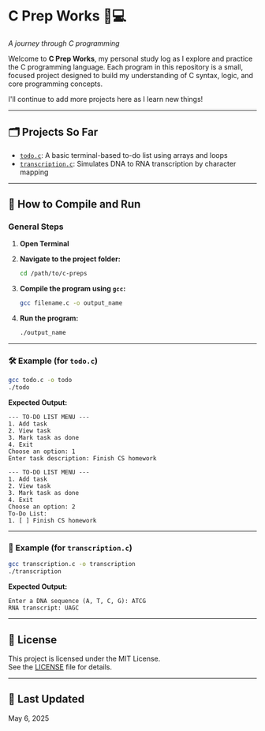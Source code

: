 # C Prep Works 🧠💻  
*A journey through C programming*

Welcome to **C Prep Works**, my personal study log as I explore and practice the C programming language. Each program in this repository is a small, focused project designed to build my understanding of C syntax, logic, and core programming concepts.

I'll continue to add more projects here as I learn new things!

---

## 🗂️ Projects So Far

- [`todo.c`](./todo.c): A basic terminal-based to-do list using arrays and loops
- [`transcription.c`](./transcription.c): Simulates DNA to RNA transcription by character mapping

---

## 🚀 How to Compile and Run

### General Steps

1. **Open Terminal**
2. **Navigate to the project folder:**

   ```bash
   cd /path/to/c-preps
   ```

3. **Compile the program using `gcc`:**

   ```bash
   gcc filename.c -o output_name
   ```

4. **Run the program:**

   ```bash
   ./output_name
   ```

---

### 🛠 Example (for `todo.c`)

```bash
gcc todo.c -o todo
./todo
```

**Expected Output:**

```
--- TO-DO LIST MENU ---
1. Add task
2. View task
3. Mark task as done
4. Exit
Choose an option: 1
Enter task description: Finish CS homework

--- TO-DO LIST MENU ---
1. Add task
2. View task
3. Mark task as done
4. Exit
Choose an option: 2
To-Do List:
1. [ ] Finish CS homework
```

---

### 🧬 Example (for `transcription.c`)

```bash
gcc transcription.c -o transcription
./transcription
```

**Expected Output:**

```
Enter a DNA sequence (A, T, C, G): ATCG
RNA transcript: UAGC
```

---

## 📝 License

This project is licensed under the MIT License.  
See the [LICENSE](LICENSE) file for details.

---

## 📅 Last Updated

May 6, 2025